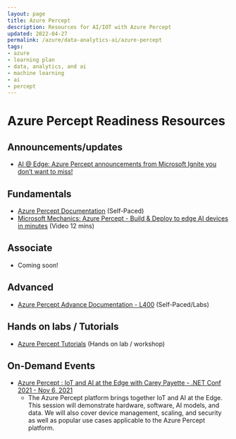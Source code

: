 ```yaml
---
layout: page
title: Azure Percept
description: Resources for AI/IOT with Azure Percept
updated: 2022-04-27
permalink: /azure/data-analytics-ai/azure-percept
tags: 
- azure
- learning plan
- data, analytics, and ai
- machine learning
- ai
- percept
---
```


# Azure Percept Readiness Resources

## Announcements/updates
* [AI @ Edge: Azure Percept announcements from Microsoft Ignite you don’t want to miss!](https://techcommunity.microsoft.com/t5/internet-of-things-blog/ai-edge-azure-percept-announcements-from-microsoft-ignite-you/ba-p/2967567)

## Fundamentals
* [Azure Percept Documentation](https://docs.microsoft.com/en-gb/azure/azure-percept/) (Self-Paced)
* [Microsoft Mechanics: Azure Percept - Build & Deploy to edge AI devices in minutes](https://youtu.be/zSBNsEqU5NA) (Video 12 mins)

## Associate
* Coming soon!

## Advanced
* [Azure Percept Advance Documentation - L400](https://github.com/microsoft/azure-percept-advanced-development) (Self-Paced/Labs)

## Hands on labs / Tutorials
* [Azure Percept Tutorials](https://github.com/microsoft/azure-percept-advanced-development/tree/main/tutorials) (Hands on lab / workshop)

## On-Demand Events
* [Azure Percept : IoT and AI at the Edge with Carey Payette - .NET Conf 2021 - Nov 6, 2021](https://docs.microsoft.com/en-us/events/dotnetconf-2021/azure-percept--iot-and-ai-at-the-edge)
  * The Azure Percept platform brings together IoT and AI at the Edge. This session will demonstrate hardware, software, AI models, and data. We will also cover device management, scaling, and security as well as popular use cases applicable to the Azure Percept platform.
